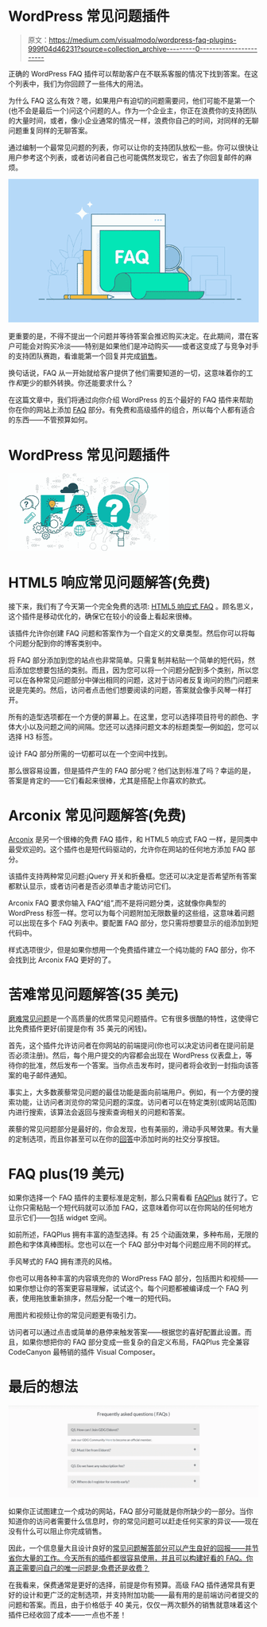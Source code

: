 # WordPress 常见问题插件

> 原文：<https://medium.com/visualmodo/wordpress-faq-plugins-999f04d46231?source=collection_archive---------0----------------------->

正确的 WordPress FAQ 插件可以帮助客户在不联系客服的情况下找到答案。在这个列表中，我们为你回顾了一些伟大的用法。

为什么 FAQ 这么有效？嗯，如果用户有迫切的问题需要问，他们可能不是第一个(也不会是最后一个)问这个问题的人。作为一个企业主，你正在浪费你的支持团队的大量时间，或者，像小企业通常的情况一样，浪费你自己的时间，对同样的无聊问题重复同样的无聊答案。

通过编制一个最常见问题的列表，你可以让你的支持团队放松一些。你可以很快让用户参考这个列表，或者访问者自己也可能偶然发现它，省去了你回复邮件的麻烦。

![](img/a4def704bb880e966c2d32fa4e9ad64d.png)

更重要的是，不得不提出一个问题并等待答案会推迟购买决定。在此期间，潜在客户可能会对购买冷淡——特别是如果他们是冲动购买——或者这变成了与竞争对手的支持团队赛跑，看谁能第一个回复并完成[销售](https://visualmodo.com/)。

换句话说，FAQ 从一开始就给客户提供了他们需要知道的一切，这意味着你的工作*和*更少的额外转换。你还能要求什么？

在这篇文章中，我们将通过向你介绍 WordPress 的五个最好的 FAQ 插件来帮助你在你的网站上添加 [FAQ](https://visualmodo.com/) 部分。有免费和高级插件的组合，所以每个人都有适合的东西——不管预算如何。

# WordPress 常见问题插件

![](img/e6a3cef4b543189713915900da4b4190.png)

# HTML5 响应常见问题解答(免费)

接下来，我们有了今天第一个完全免费的选项: [HTML5 响应式 FAQ](https://wordpress.org/plugins/html5-responsive-faq/) 。顾名思义，这个插件是移动优化的，确保它在较小的设备上看起来很棒。

该插件允许你创建 FAQ 问题和答案作为一个自定义的文章类型。然后你可以将每个问题分配到你的博客类别中。

将 FAQ 部分添加到您的站点也非常简单。只需复制并粘贴一个简单的短代码，然后添加您想要包括的类别。而且，因为您可以将一个问题分配到多个类别，所以您可以在各种常见问题部分中弹出相同的问题，这对于访问者反复询问的热门问题来说是完美的。然后，访问者点击他们想要阅读的问题，答案就会像手风琴一样打开。

所有的造型选项都在一个方便的屏幕上。在这里，您可以选择项目符号的颜色、字体大小以及问题之间的间隔。您还可以选择问题文本的标题类型—例如[的](https://visualmodo.com/)，您可以选择 H3 标签。

设计 FAQ 部分所需的一切都可以在一个空间中找到。

那么很容易设置，但是插件产生的 FAQ 部分呢？他们达到标准了吗？幸运的是，答案是肯定的——它们看起来很棒，尤其是搭配上你喜欢的款式。

# Arconix 常见问题解答(免费)

[Arconix](https://wordpress.org/plugins/arconix-faq/) 是另一个很棒的免费 FAQ 插件，和 HTML5 响应式 FAQ 一样，是同类中最受欢迎的。这个插件也是短代码驱动的，允许你在网站的任何地方添加 FAQ 部分。

该插件支持两种常见问题:jQuery 开关和折叠框。您还可以决定是否希望所有答案都默认显示，或者访问者是否必须单击才能访问它们。

Arconix FAQ 要求你输入 FAQ“组”,而不是将问题分类，这就像你典型的 WordPress 标签一样。您可以为每个问题附加无限数量的这些组，这意味着问题可以出现在多个 FAQ 列表中。要配置 FAQ 部分，您只需将想要显示的组添加到短代码中。

样式选项很少，但是如果你想用一个免费插件建立一个纯功能的 FAQ 部分，你不会找到比 Arconix FAQ 更好的了。

# 苦难常见问题解答(35 美元)

[磨难常见问题](http://tribulant.com/plugins/view/8/wordpress-faq-plugin)是一个高质量的优质常见问题插件。它有很多很酷的特性，这使得它比免费插件更好(前提是你有 35 美元的闲钱)。

首先，这个插件允许访问者在你网站的前端提问(你也可以决定访问者在提问前是否必须注册)。然后，每个用户提交的内容都会出现在 WordPress 仪表盘上，等待你的批准，然后发布一个答案。当你点击发布时，提问者将会收到一封指向该答案的电子邮件通知。

事实上，大多数蒺藜常见问题的最佳功能是面向前端用户。例如，有一个方便的搜索功能，让访问者浏览你的常见问题的深度。访问者可以在特定类别(或网站范围)内进行搜索，该算法会返回与搜索查询相关的问题和答案。

蒺藜的常见问题部分是最好的，你会发现，也有美丽的，滑动手风琴效果。有大量的定制选项，而且你甚至可以在你的[回答](https://visualmodo.com/)中添加时尚的社交分享按钮。

# FAQ plus(19 美元)

如果你选择一个 FAQ 插件的主要标准是定制，那么只需看看 [FAQPlus](https://codecanyon.net/item/faqplus-wordpress-faq-plugin/7068037?ref=WinningWP) 就行了。它让你只需粘贴一个短代码就可以添加 FAQ，这意味着你可以在你网站的任何地方显示它们——包括 widget 空间。

如前所述，FAQPlus 拥有丰富的造型选择。有 25 个动画效果，多种布局，无限的颜色和字体真棒图标。您也可以在一个 FAQ 部分中对每个问题应用不同的样式。

手风琴式的 FAQ 拥有漂亮的风格。

你也可以用各种丰富的内容填充你的 WordPress FAQ 部分，包括图片和视频——如果你想让你的答案更容易理解，试试这个。每个问题都被编译成一个 FAQ 列表，使用拖放重新排序，然后分配一个唯一的短代码。

用图片和视频让你的常见问题更有吸引力。

访问者可以通过点击或简单的悬停来触发答案——根据您的喜好配置此设置。而且，如果你想把你的 FAQ 部分变成一些复杂的自定义布局，FAQPlus 完全兼容 CodeCanyon 最畅销的插件 Visual Composer。

# 最后的想法

![](img/5e9f3e4ffbdc767bd5fe177333c6f2aa.png)

如果你正试图建立一个成功的网站，FAQ 部分可能就是你所缺少的一部分。当你知道你的访问者需要什么信息时，你的常见问题可以赶走任何买家的异议——现在没有什么可以阻止你完成销售。

因此，一个信息量大且设计良好的[常见问题解答部分可以产生良好的回报——并节省你大量的工作。今天所有的插件都很容易使用，并且可以构建好看的 FAQ。你真正需要问自己的唯一问题是:免费还是收费？](https://visualmodo.com/)

在我看来，保费通常是更好的选择，前提是你有预算。高级 FAQ 插件通常具有更好的设计和更广泛的定制选项，并支持附加功能——最有用的是前端访问者提交的问题和答案。而且，由于价格低于 40 美元，仅仅一两次额外的销售就意味着这个插件已经收回了成本——一点也不差！